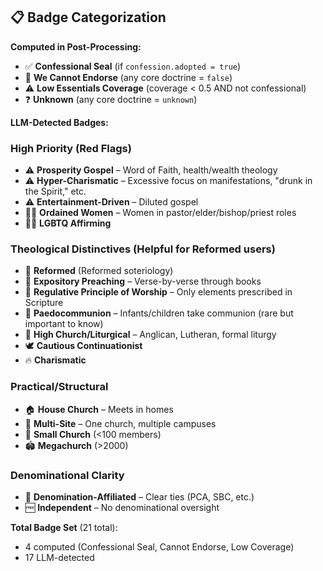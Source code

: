 
## 📋 Badge Categorization

**Computed in Post-Processing:**
- ✅ **Confessional Seal** (if `confession.adopted = true`)
- 🚫 **We Cannot Endorse** (any core doctrine = `false`)
- ⚠️ **Low Essentials Coverage** (coverage < 0.5 AND not confessional)
- ❓ **Unknown** (any core doctrine = `unknown`)

**LLM-Detected Badges:**

### **High Priority (Red Flags)**
- ⚠️ **Prosperity Gospel** – Word of Faith, health/wealth theology
- ⚠️ **Hyper-Charismatic** – Excessive focus on manifestations, "drunk in the Spirit," etc.
- ⚠️ **Entertainment-Driven** – Diluted gospel
- 👩‍🏫 **Ordained Women** – Women in pastor/elder/bishop/priest roles
- 🏳️‍🌈 **LGBTQ Affirming**

### **Theological Distinctives** (Helpful for Reformed users)
- 📜 **Reformed** (Reformed soteriology)
- 📖 **Expository Preaching** – Verse-by-verse through books
- 🎵 **Regulative Principle of Worship** – Only elements prescribed in Scripture
- 🍷 **Paedocommunion** – Infants/children take communion (rare but important to know)
- 📿 **High Church/Liturgical** – Anglican, Lutheran, formal liturgy
- 🕊️ **Cautious Continuationist**
- 🔥 **Charismatic**

### **Practical/Structural**
- 🏠 **House Church** – Meets in homes
- 🏢 **Multi-Site** – One church, multiple campuses
- 👥 **Small Church** (<100 members)
- 🏟️ **Megachurch** (>2000)

### **Denominational Clarity**
- 🤝 **Denomination-Affiliated** – Clear ties (PCA, SBC, etc.)
- 🆓 **Independent** – No denominational oversight

**Total Badge Set** (21 total):
- 4 computed (Confessional Seal, Cannot Endorse, Low Coverage)
- 17 LLM-detected